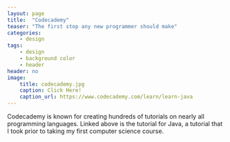 ```yaml
---
layout: page
title:  "Codecademy​"
teaser: "The first stop any new programmer should make"
categories:
    - design
tags:
    - design
    - background color
    - header
header: no
image:
    title: codecademy.jpg
    caption: Click Here!
    caption_url: https://www.codecademy.com/learn/learn-java
---
```

Codecademy is known for creating hundreds of tutorials on nearly all programming languages. Linked above is the tutorial for Java, a tutorial that I took prior to taking my first computer science course.  
